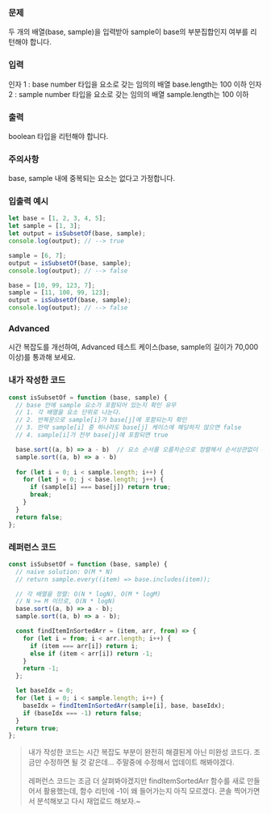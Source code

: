 ### 문제
두 개의 배열(base, sample)을 입력받아 sample이 base의 부분집합인지 여부를 리턴해야 합니다.

### 입력
인자 1 : base
number 타입을 요소로 갖는 임의의 배열
base.length는 100 이하
인자 2 : sample
number 타입을 요소로 갖는 임의의 배열
sample.length는 100 이하

### 출력
boolean 타입을 리턴해야 합니다.

### 주의사항
base, sample 내에 중복되는 요소는 없다고 가정합니다.

### 입출력 예시
```js
let base = [1, 2, 3, 4, 5];
let sample = [1, 3];
let output = isSubsetOf(base, sample);
console.log(output); // --> true

sample = [6, 7];
output = isSubsetOf(base, sample);
console.log(output); // --> false

base = [10, 99, 123, 7];
sample = [11, 100, 99, 123];
output = isSubsetOf(base, sample);
console.log(output); // --> false
```

### Advanced
시간 복잡도를 개선하여, Advanced 테스트 케이스(base, sample의 길이가 70,000 이상)를 통과해 보세요.

### 내가 작성한 코드
```js
const isSubsetOf = function (base, sample) {
  // base 안에 sample 요소가 포함되어 있는지 확인 유무
  // 1. 각 배열을 요소 단위로 나눈다. 
  // 2. 반복문으로 sample[i]가 base[j]에 포함되는지 확인
  // 3. 만약 sample[i] 중 하나라도 base[j] 케이스에 해당하지 않으면 false
  // 4. sample[i]가 전부 base[j]에 포함되면 true

  base.sort((a, b) => a - b)  // 요소 순서를 오름차순으로 정렬해서 순서상관없이 부분집합 여부 판단
  sample.sort((a, b) => a - b)
  
  for (let i = 0; i < sample.length; i++) {
    for (let j = 0; j < base.length; j++) {
      if (sample[i] === base[j]) return true;
      break;
    }
  }
  return false;
};
```

### 레퍼런스 코드
```js
const isSubsetOf = function (base, sample) {
  // naive solution: O(M * N)
  // return sample.every((item) => base.includes(item));

  // 각 배열을 정렬: O(N * logN), O(M * logM)
  // N >= M 이므로, O(N * logN)
  base.sort((a, b) => a - b);
  sample.sort((a, b) => a - b);

  const findItemInSortedArr = (item, arr, from) => {
    for (let i = from; i < arr.length; i++) {
      if (item === arr[i]) return i;
      else if (item < arr[i]) return -1;
    }
    return -1;
  };

  let baseIdx = 0;
  for (let i = 0; i < sample.length; i++) {
    baseIdx = findItemInSortedArr(sample[i], base, baseIdx);
    if (baseIdx === -1) return false;
  }
  return true;
};
```

> 내가 작성한 코드는 시간 복잡도 부분이 완전히 해결된게 아닌 미완성 코드다. 조금만 수정하면 될 것 같은데... 주말중에 수정해서 업데이트 해봐야겠다. <br><br>
레퍼런스 코드는 조금 더 살펴봐야겠지만 findItemSortedArr 함수를 새로 만들어서 활용했는데, 함수 리턴에 -1이 왜 들어가는지 아직 모르겠다. 콘솔 찍어가면서 분석해보고 다시 재업로드 해보자.~